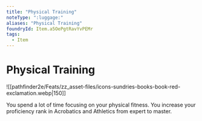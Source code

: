 ```yaml
---
title: "Physical Training"
noteType: ":luggage:"
aliases: "Physical Training"
foundryId: Item.a5OePgtRavYvPEMr
tags:
  - Item
---
```


# Physical Training
![[pathfinder2e/Feats/zz_asset-files/icons-sundries-books-book-red-exclamation.webp|150]]

You spend a lot of time focusing on your physical fitness. You increase your proficiency rank in Acrobatics and Athletics from expert to master.
